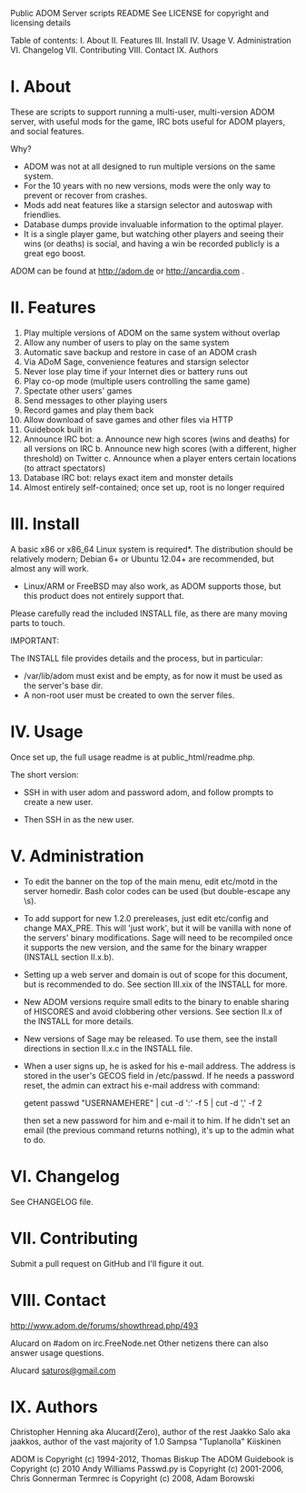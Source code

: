 Public ADOM Server scripts README
See LICENSE for copyright and licensing details

Table of contents:
         I. About
        II. Features
       III. Install
        IV. Usage
         V. Administration
        VI. Changelog
       VII. Contributing
      VIII. Contact
        IX. Authors
	
I. About
=========

These are scripts to support running a multi-user, multi-version ADOM server,
with useful mods for the game, IRC bots useful for ADOM players, and social
features.

Why?

- ADOM was not at all designed to run multiple versions on the same system.
- For the 10 years with no new versions, mods were the only way to prevent or 
  recover from crashes.
- Mods add neat features like a starsign selector and autoswap with friendlies.
- Database dumps provide invaluable information to the optimal player.
- It is a single player game, but watching other players and seeing their wins
  (or deaths) is social, and having a win be recorded publicly is a great
  ego boost.

ADOM can be found at http://adom.de or http://ancardia.com . 

II. Features
=============

  1. Play multiple versions of ADOM on the same system without overlap
  2. Allow any number of users to play on the same system
  3. Automatic save backup and restore in case of an ADOM crash
  4. Via ADoM Sage, convenience features and starsign selector
  5. Never lose play time if your Internet dies or battery runs out
  6. Play co-op mode (multiple users controlling the same game)
  7. Spectate other users' games
  8. Send messages to other playing users
  9. Record games and play them back
 10. Allow download of save games and other files via HTTP
 11. Guidebook built in
 12. Announce IRC bot:
    a. Announce new high scores (wins and deaths) for all versions on IRC
    b. Announce new high scores (with a different, higher threshold) on Twitter
    c. Announce when a player enters certain locations (to attract spectators)
 13. Database IRC bot: relays exact item and monster details
 14. Almost entirely self-contained; once set up, root is no longer required

III. Install
=============

A basic x86 or x86_64 Linux system is required*. The distribution should be 
relatively modern; Debian 6+ or Ubuntu 12.04+ are recommended, but almost any 
will work.

* Linux/ARM or FreeBSD may also work, as ADOM supports those, but this product 
  does not entirely support that.

Please carefully read the included INSTALL file, as there are many moving parts
to touch.

IMPORTANT:

The INSTALL file provides details and the process, but in particular:

 * /var/lib/adom must exist and be empty, as for now it must be used as the
   server's base dir.
 * A non-root user must be created to own the server files.

IV. Usage
==========

Once set up, the full usage readme is at public_html/readme.php.

The short version:

* SSH in with user adom and password adom, and follow prompts to create a new 
user.

* Then SSH in as the new user.

V. Administration
==================

* To edit the banner on the top of the main menu, edit etc/motd in the server 
  homedir. Bash color codes can be used (but double-escape any \s).

* To add support for new 1.2.0 prereleases, just edit etc/config and change
  MAX_PRE. This will 'just work', but it will be vanilla with none of the 
  servers' binary modifications.  Sage will need to be recompiled once it 
  supports the new version, and the same for the binary wrapper (INSTALL 
  section II.x.b).

* Setting up a web server and domain is out of scope for this document, but
  is recommended to do. See section III.xix of the INSTALL for more.

* New ADOM versions require small edits to the binary to enable sharing of
  HISCORES and avoid clobbering other versions. See section II.x of the INSTALL
  for more details.

* New versions of Sage may be released.  To use them, see the install directions
  in section II.x.c in the INSTALL file.

* When a user signs up, he is asked for his e-mail address. The address is 
  stored in the user's GECOS field in /etc/passwd. If he needs a password reset,
  the admin can extract his e-mail address with command:

  getent passwd "USERNAMEHERE" | cut -d ':' -f 5 | cut -d ',' -f 2

  then set a new password for him and e-mail it to him. If he didn't set an 
  email (the previous command returns nothing), it's up to the admin what to do.

VI. Changelog
==============

See CHANGELOG file.

VII. Contributing
==================

Submit a pull request on GitHub and I'll figure it out.

VIII. Contact
==============

http://www.adom.de/forums/showthread.php/493

Alucard on #adom on irc.FreeNode.net
Other netizens there can also answer usage questions.

Alucard <saturos@gmail.com>

IX. Authors
============
Christopher Henning aka Alucard(Zero), author of the rest
Jaakko Salo aka jaakkos, author of the vast majority of 1.0
Sampsa "Tuplanolla" Kiiskinen

ADOM is Copyright (c) 1994-2012, Thomas Biskup
The ADOM Guidebook is Copyright (c) 2010 Andy Williams
Passwd.py is Copyright (c) 2001-2006, Chris Gonnerman
Termrec is Copyright (c) 2008, Adam Borowski

